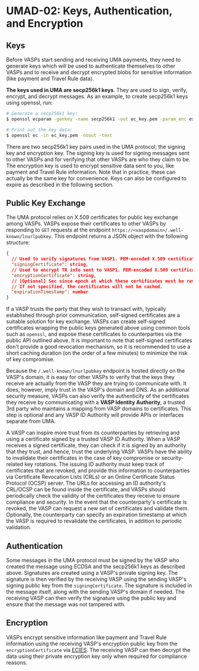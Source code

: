 # UMAD-02: Keys, Authentication, and Encryption

## Keys

Before VASPs start sending and receiving UMA payments, they need to generate keys which will be used to authenticate
themselves to other VASPs and to receive and decrypt encrypted blobs for sensitive information (like payment and Travel
Rule data).

**The keys used in UMA are secp256k1 keys**. They are used to sign, verify, encrypt, and decrypt messages. As an example,
to create secp256k1 keys using openssl, run:

```bash
# Generate a secp256k1 key:
$ openssl ecparam -genkey -name secp256k1 -out ec_key.pem -param_enc explicit

# Print out the key data:
$ openssl ec -in ec_key.pem -noout -text
```

There are two secp256k1 key pairs used in the UMA protocol, the signing key and encryption key. The signing key is used
for signing messages sent to other VASPs and for verifying that other VASPs are who they claim to be. The encryption
key is used to encrypt sensitive data sent to you, like payment and Travel Rule information. Note that in practice,
these can actually be the same key for convenience. Keys can also be configured to expire as described in the following
section.

## Public Key Exchange

The UMA protocol relies on X.509 certificates for public key exchange among VASPs. VASPs expose their certificates to
other VASPs by responding to `GET` requests at the endpoint `https://<vaspdomain>/.well-known/lnurlpubkey`. This
endpoint returns a JSON object with the following structure:

```json
{
  // Used to verify signatures from VASP1. PEM-encoded X.509 certificate string.
  "signingCertificate": string,
  // Used to encrypt TR info sent to VASP1. PEM-encoded X.509 certificate string.
  "encryptionCertificate": string,
  // [Optional] Sec since epoch at which these certificates must be revalidated or refreshed.
  // If not specified, the certificates will not be cached.
  "expirationTimestamp": number
}
```

If a VASP trusts the party that they wish to transact with, typically established through prior communication,
self-signed certificates are a suitable solution for key exchange. VASPs can create self-signed certificates wrapping
the public keys generated above using common tools such as `openssl`, and expose these certificates to counterparties
via the public API outlined above. It is important to note that self-signed certificates don't provide a good
revocation mechanism, so it is recommended to use a short caching duration (on the order of a few minutes) to minimize
the risk of key compromise.

Because the `/.well-known/lnurlpubkey` endpoint is hosted directly on the VASP's domain, it is easy for other VASPs to
verify that the keys they receive are actually from the VASP they are trying to communicate with. It does, however,
imply trust in the VASP's domain and DNS. As an additional security measure, VASPs can also verify the authenticity of
the certificates they receive by communicating with a **VASP Identity Authority**, a trusted 3rd party who maintains a
mapping from VASP domains to certificates. This step is optional and any VASP ID Authority will provide APIs or
interfaces separate from UMA.

A VASP can inspire more trust from its counterparties by retrieving and using a certificate signed by a trusted VASP ID
Authority. When a VASP receives a signed certificate, they can check if it is signed by an authority that they trust,
and hence, trust the underlying VASP. VASPs have the ability to invalidate their certificates in the case of key
compromise or security-related key rotations. The issuing ID authority must keep track of certificates that are
revoked, and provide this information to counterparties via Certificate Revocation Lists (CRLs) or an Online
Certificate Status Protocol (OCSP) server. The URLs for accessing an ID authority's CRL/OCSP can be found inside the
certificate, and VASPs should periodically check the validity of the certificates they receive to ensure compliance and
security. In the event that the counterparty's certificate is revoked, the VASP can request a new set of certificates
and validate them. Optionally, the counterparty can specify an expiration timestamp at which the VASP is required to
revalidate the certificates, in addition to periodic validation.

## Authentication

Some messages in the UMA protocol must be signed by the VASP who created the message using ECDSA and the secp256k1 keys
as described above. Signatures are created using a VASP's private signing key. The signature is then verified by the
receiving VASP using the sending VASP's signing public key from the `signingCertificate`. The signature is included in
the message itself, along with the sending VASP's domain if needed. The receiving VASP can then verify the signature
using the public key and ensure that the message was not tampered with.

## Encryption

VASPs encrypt sensitive information like payment and Travel Rule information using the receiving VASP's encryption
public key from the `encryptionCertificate` via
[ECIES](https://cryptobook.nakov.com/asymmetric-key-ciphers/ecies-public-key-encryption). The receiving VASP can then
decrypt the data using their private encryption key only when required for compliance reasons.
